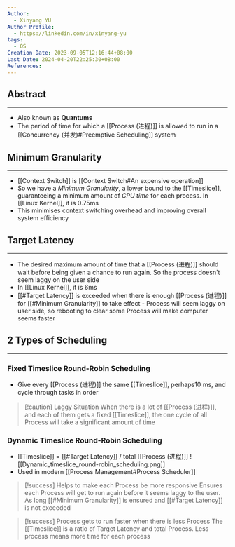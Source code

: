 ```yaml
---
Author:
  - Xinyang YU
Author Profile:
  - https://linkedin.com/in/xinyang-yu
tags:
  - OS
Creation Date: 2023-09-05T12:16:44+08:00
Last Date: 2024-04-20T22:25:30+08:00
References: 
---
```

## Abstract
---
- Also known as **Quantums**
- The period of time for which a [[Process (进程)]] is allowed to run in a [[Concurrency (并发)#Preemptive Scheduling]] system


## Minimum Granularity
---
- [[Context Switch]] is [[Context Switch#An expensive operation]]
- So we have a *Minimum Granularity*,  a lower bound to the [[Timeslice]], guaranteeing a minimum amount of *CPU time* for each process. In [[Linux Kernel]], it is 0.75ms
- This minimises context switching overhead and improving overall system efficiency

## Target Latency 
---
- The desired maximum amount of time that a [[Process (进程)]] should wait before being given a chance to run again. So the process doesn't seem laggy on the user side
- In [[Linux Kernel]], it is 6ms
- [[#Target Latency]] is exceeded when there is enough [[Process (进程)]] for [[#Minimum Granularity]] to take effect - Process will seem laggy on user side, so rebooting to clear some Process will make computer seems faster


## 2 Types of Scheduling
---
### Fixed Timeslice Round-Robin Scheduling
- Give every [[Process (进程)]] the same [[Timeslice]], perhaps10 ms, and cycle through tasks in order

>[!caution]  Laggy Situation
>When there is a lot of [[Process (进程)]], and each of them gets a fixed [[Timeslice]], the one cycle of all Process will take a significant amount of time

### Dynamic Timeslice Round-Robin Scheduling
- [[Timeslice]] = [[#Target Latency]] / total [[Process (进程)]]
![[Dynamic_timeslice_round-robin_scheduling.png]]
- Used in modern [[Process Management#Process Scheduler]]

>[!success] Helps to make each Process be more responsive
>Ensures each Process will get to run again before it seems laggy to the user. As long [[#Minimum Granularity]] is ensured and [[#Target Latency]] is not exceeded 

>[!success]  Process gets to run faster when there is less Process
>The [[Timeslice]] is a ratio of Target Latency and total Process. Less process means more time for each process